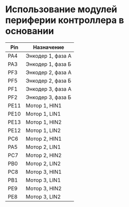
# Использование модулей периферии контроллера в основании


| Pin  | Назначение        |
|------|-------------------|
| PA4  | Энкодер 1, фаза А |
| PA3  | Энкодер 1, фаза Б |
| PF3  | Энкодер 2, фаза А |
| PF5  | Энкодер 2, фаза Б |
| PF1  | Энкодер 3, фаза А |
| PF2  | Энкодер 3, фаза Б |
| PE11 | Мотор 1,   HIN1   |
| PE10 | Мотор 1,   LIN1   |
| PE13 | Мотор 1,   HIN2   |
| PE12 | Мотор 1,   LIN2   |
| PC6  | Мотор 2,   HIN1   |
| PA5  | Мотор 2,   LIN1   |
| PC7  | Мотор 2,   HIN2   |
| PB0  | Мотор 2,   LIN2   |
| PC8  | Мотор 3,   HIN1   |
| PB1  | Мотор 3,   LIN1   |
| PE9  | Мотор 3,   HIN2   |
| PE8  | Мотор 3,   LIN2   |
  
